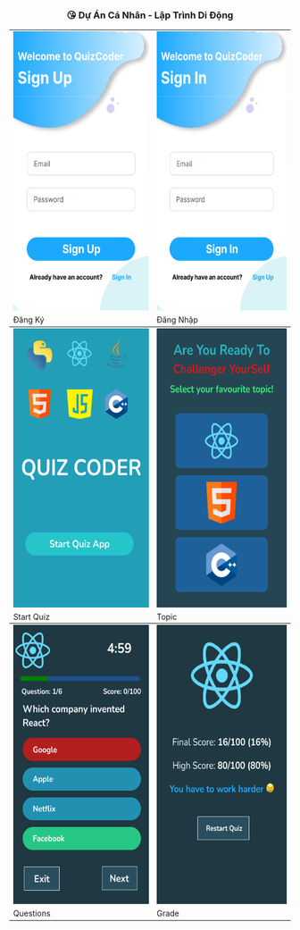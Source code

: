

<div align="center">
  <h3>😘 Dự Án Cá Nhân - Lập Trình Di Động </h3>
</div>

<table>
  <tbody>
    <tr>
      <td>
        <a target="_blank" href="https://github.com/dongpy78/Image-github/blob/main/Cau1_AppCalculator.md">
          <img alt="Raydiance" width="350" height="500" src="https://github.com/dongpy78/Image-github/blob/main/image/anh_readme_du_an_ca_nhan/%C4%90%C4%83ng%20K%C3%BD.png" />
        </a>
      </td>
      <td>
        <a target="_blank" href="https://github.com/dongpy78/Image-github/blob/main/Cau2_AppTravelVietNam.md">
          <img width="350" height="500" alt="Synthwave Drive" src="https://github.com/dongpy78/Image-github/blob/main/image/anh_readme_du_an_ca_nhan/%C4%90%C4%83ng%20Nh%E1%BA%ADp.png" />
        </a>
      </td>
    </tr>
    <tr>
      <td>Đăng Ký</td>
      <td>Đăng Nhập</td>
    </tr>
  </tbody>

  <tbody>
    <tr>
      <td>
        <a target="_blank" href="https://github.com/dongpy78/Image-github/blob/main/Cau3_ThongTinCaNhan.md">
          <img alt="Raydiance" width="350" height="500" src="https://github.com/dongpy78/Image-github/blob/main/image/anh_readme_du_an_ca_nhan/Started.png" />
        </a>
      </td>
       <td>
        <a target="_blank" href="https://github.com/dongpy78/Image-github/blob/main/Cau3_ThongTinCaNhan.md">
          <img alt="Raydiance" width="350" height="500" src="https://github.com/dongpy78/Image-github/blob/main/image/anh_readme_du_an_ca_nhan/Topic.png" />
        </a>
      </td>
    </tr>
    <tr>
      <td>Start Quiz</td>   
      <td>Topic</td>    
    </tr>      
  </tbody>

  <tbody>
    <tr>
      <td>
        <a target="_blank" href="https://github.com/dongpy78/Image-github/blob/main/Cau3_ThongTinCaNhan.md">
          <img alt="Raydiance" width="350" height="500" src="https://github.com/dongpy78/Image-github/blob/main/image/anh_readme_du_an_ca_nhan/QuizCoder.png" />
        </a>
      </td>
       <td>
        <a target="_blank" href="https://github.com/dongpy78/Image-github/blob/main/Cau3_ThongTinCaNhan.md">
          <img alt="Raydiance" width="350" height="500" src="https://github.com/dongpy78/Image-github/blob/main/image/anh_readme_du_an_ca_nhan/Grade.png" />
        </a>
      </td>
    </tr>
    <tr>
      <td>Questions</td>   
      <td>Grade</td>    
    </tr>      
  </tbody>
  
</table>





